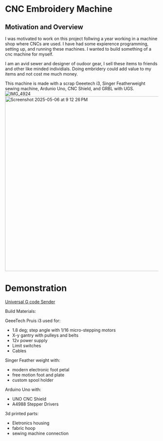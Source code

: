 # CNC Embroidery Machine

## Motivation and Overview
I was motivated to work on this project follwing a year working in a machine shop where CNCs are used. I have had some expierence programming, setting up, and running these machines. I wanted to build something of a cnc machine for myself.

I am an avid sewer and designer of oudoor gear, I sell these items to friends and other like minded individials. Doing embridery could add value to my items and not cost me much money.

This machine is made with a scrap Geeetech i3, Singer Featherweight sewing machine, Ardunio Uno, CNC Shield, and GRBL with UGS.
![IMG_4924](https://github.com/user-attachments/assets/9895f5a4-0e28-4214-b53b-293a6f1bfce9)
<img width="574" alt="Screenshot 2025-05-06 at 9 12 26 PM" src="https://github.com/user-attachments/assets/736eb414-3124-4d6c-a385-e6072b2ddf93" />

# Demonstration
[Universal G code Sender](https://youtube.com/shorts/HnBqnx8TASg)




Build Materials:

GeeeTech Pruis i3 used for: 
- 1.8 deg; step angle with 1/16 micro-stepping motors
- X-y gantry with pulleys and belts
- 12v power supply
- Limit switches
- Cables

Singer Feather weight with:
- modern electronic foot petal
- free motion foot and plate
- custom spool holder

Arduino Uno with:
- UNO CNC Shield
- A4988 Stepper Drivers

3d printed parts:
- Eletronics housing
- fabric hoop
- sewing machine connection
